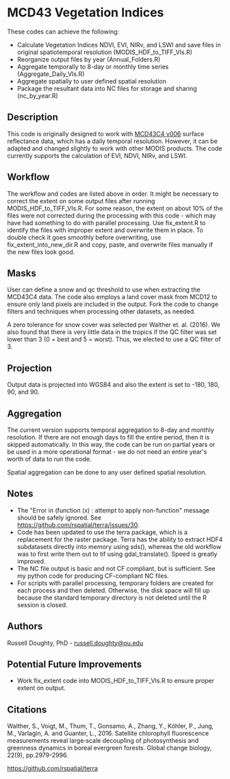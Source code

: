# MCD43 Vegetation Indices

These codes can achieve the following:

* Calculate Vegetation Indices NDVI, EVI, NIRv, and LSWI and save files in original spatiotemporal resolution (MODIS_HDF_to_TIFF_VIs.R)
* Reorganize output files by year (Annual_Folders.R)
* Aggregate temporally to 8-day or monthly time series (Aggregate_Daily_VIs.R)
* Aggregate spatially to user defined spatial resolution
* Package the resultant data into NC files for storage and sharing (nc_by_year.R)

## Description

This code is originally designed to work with [MCD43C4 v006](https://lpdaac.usgs.gov/products/mcd43c4v006/) surface reflectance data, which has a daily temporal resolution. However, it can be adapted and changed slightly to work with other MODIS products. The code currently supports the calculation of EVI, NDVI, NIRv, and LSWI.

## Workflow

The workflow and codes are listed above in order. It might be necessary to correct the extent on some output files after running MODIS_HDF_to_TIFF_VIs.R. For some reason, the extent on about 10% of the files were not corrected during the processing with this code - which may have had something to do with parallel processing. Use fix_extent.R to identify the files with improper extent and overwrite them in place. To double check it goes smoothly before overwriting, use fix_extent_into_new_dir.R and copy, paste, and overwrite files manually if the new files look good.

## Masks

User can define a snow and qc threshold to use when extracting the MCD43C4 data. The code also employs a land cover mask from MCD12 to ensure only land pixels are included in the output. Fork the code to change filters and techniques when processing other datasets, as needed.

A zero tolerance for snow cover was selected per Walther et. al. (2016). We also found that there is very little data in the tropics if the QC filter was set lower than 3 (0 = best and 5 = worst). Thus, we elected to use a QC filter of 3.

## Projection

Output data is projected into WGS84 and also the extent is set to -180, 180, 90, and 90.

## Aggregation

The current version supports temporal aggregation to 8-day and monthly resolution. If there are not enough days to fill the entire period, then it is skipped automatically. In this way, the code can be run on partial years or be used in a more operational format - we do not need an entire year's worth of data to run the code.

Spatial aggregation can be done to any user defined spatial resolution.

## Notes

* The "Error in (function (x)  : attempt to apply non-function" message should be safely ignored. See https://github.com/rspatial/terra/issues/30.
* Code has been updated to use the terra package, which is a replacement for the raster package. Terra has the ability to extract HDF4 subdatasets directly into memory using sds(), whereas the old workflow was to first write them out to tif using gdal_translate(). Speed is greatly improved.
* The NC file output is basic and not CF compliant, but is sufficient. See my python code for producing CF-compliant NC files.
* For scripts with parallel processing, temporary folders are created for each process and then deleted. Otherwise, the disk space will fill up because the standard temporary directory is not deleted until the R session is closed.

## Authors

Russell Doughty, PhD - russell.doughty@ou.edu

## Potential Future Improvements

* Work fix_extent code into MODIS_HDF_to_TIFF_VIs.R to ensure proper extent on output.

## Citations

Walther, S., Voigt, M., Thum, T., Gonsamo, A., Zhang, Y., Köhler, P., Jung, M., Varlagin, A. and Guanter, L., 2016. Satellite chlorophyll fluorescence measurements reveal large‐scale decoupling of photosynthesis and greenness dynamics in boreal evergreen forests. Global change biology, 22(9), pp.2979-2996.

https://github.com/rspatial/terra

